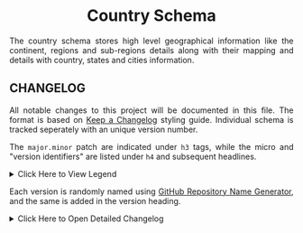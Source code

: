 <h1 align = "center">Country Schema</h1>

<div align = "justify">

The country schema stores high level geographical information like the continent, regions and sub-regions details along
with their mapping and details with country, states and cities information.

## CHANGELOG

All notable changes to this project will be documented in this file. The format is based on
[Keep a Changelog](https://keepachangelog.com/en/1.1.0/) styling guide. Individual schema is tracked seperately with an
unique version number.

The `major.minor` patch are indicated under `h3` tags, while the micro and "version identifiers" are listed under `h4` and
subsequent headlines.

<details>
<summary>Click Here to View Legend</summary>

  * 🎉 - **Major Feature** : something big that was not available before.
  * ✨ - **Feature Enhancement** : a miscellaneous minor improvement of an existing feature.
  * 🛠️ - **Patch/Fix** : something that previously didn't work as documented - or according to reasonable expectations - should now work.
  * ⚙️ - **Code Efficiency** : an existing feature now may not require as much computation or memory.
  * 💣 - **Code Refactoring** : a breakable change often associated with `major` version bump.

</details>

Each version is randomly named using [GitHub Repository Name Generator](https://alator21.github.io/repository-name-generator/),
and the same is added in the version heading.

<details>
<summary>Click Here to Open Detailed Changelog</summary>

### v1.0 | Sick Ball

The version aims to provide a default schema to track geographical boundaries. For more details on the use case, check
the initial [story #6](https://github.com/digitphilia/dataway/issues/6) for more details.

</details>

</div>
